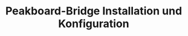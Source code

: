---
layout: video_article
lang: de
title: Peakboard-Bridge Installation und Konfiguration
description: Dieses Video erklärt wie die Peakboard-Bridge installiert und konfiguriert wird.
youtube_id: WXp_Jjqq6Ck
weight: 900
ref: vid-900
---